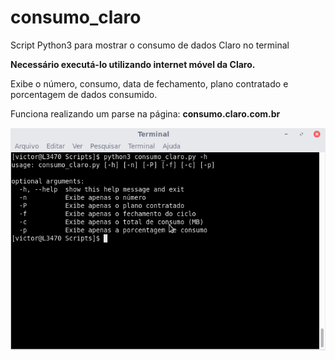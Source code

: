 # consumo_claro
Script Python3 para mostrar o consumo de dados Claro no terminal

**Necessário executá-lo utilizando internet móvel da Claro.**

Exibe o número, consumo, data de fechamento, plano contratado e porcentagem de dados consumido.

Funciona realizando um parse na página: **consumo.claro.com.br**  

![consumo_claro](https://raw.githubusercontent.com/victor-oliveira1/consumo_claro/master/consumo_claro.png)
